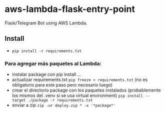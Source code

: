 # aws-lambda-flask-entry-point
Flask/Telegram Bot using AWS Lambda.

## Install
- ```pip install -r requirements.txt```

### Para agregar más paquetes al Lambda:
- instalar package con pip install ...
- actualizar requirements.txt ```pip freeze > requirements.txt``` (no es obligatorio para este paso pero necesario luego)
- crear el directorio package con los paquetes instalados (probablemente los mismos del .venv si se usa virtual environment) ```pip install --target ./package -r requirements.txt```
- enviar a zip ```zip -ur deploy.zip * -x '*package*'```
